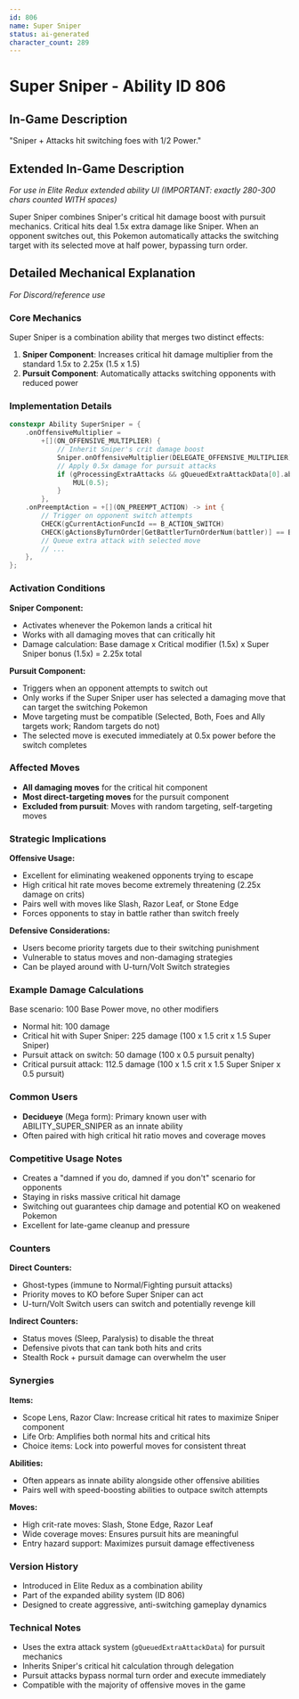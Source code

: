 ```yaml
---
id: 806
name: Super Sniper
status: ai-generated
character_count: 289
---
```


# Super Sniper - Ability ID 806

## In-Game Description
"Sniper + Attacks hit switching foes with 1/2 Power."

## Extended In-Game Description
*For use in Elite Redux extended ability UI (IMPORTANT: exactly 280-300 chars counted WITH spaces)*

Super Sniper combines Sniper's critical hit damage boost with pursuit mechanics. Critical hits deal 1.5x extra damage like Sniper. When an opponent switches out, this Pokemon automatically attacks the switching target with its selected move at half power, bypassing turn order.

## Detailed Mechanical Explanation
*For Discord/reference use*

### Core Mechanics
Super Sniper is a combination ability that merges two distinct effects:

1. **Sniper Component**: Increases critical hit damage multiplier from the standard 1.5x to 2.25x (1.5 x 1.5)
2. **Pursuit Component**: Automatically attacks switching opponents with reduced power

### Implementation Details

```cpp
constexpr Ability SuperSniper = {
    .onOffensiveMultiplier =
        +[](ON_OFFENSIVE_MULTIPLIER) {
            // Inherit Sniper's crit damage boost
            Sniper.onOffensiveMultiplier(DELEGATE_OFFENSIVE_MULTIPLIER);
            // Apply 0.5x damage for pursuit attacks
            if (gProcessingExtraAttacks && gQueuedExtraAttackData[0].ability == ability) {
                MUL(0.5);
            }
        },
    .onPreemptAction = +[](ON_PREEMPT_ACTION) -> int {
        // Trigger on opponent switch attempts
        CHECK(gCurrentActionFuncId == B_ACTION_SWITCH)
        CHECK(gActionsByTurnOrder[GetBattlerTurnOrderNum(battler)] == B_ACTION_USE_MOVE)
        // Queue extra attack with selected move
        // ...
    },
};
```

### Activation Conditions

**Sniper Component:**
- Activates whenever the Pokemon lands a critical hit
- Works with all damaging moves that can critically hit
- Damage calculation: Base damage x Critical modifier (1.5x) x Super Sniper bonus (1.5x) = 2.25x total

**Pursuit Component:**
- Triggers when an opponent attempts to switch out
- Only works if the Super Sniper user has selected a damaging move that can target the switching Pokemon
- Move targeting must be compatible (Selected, Both, Foes and Ally targets work; Random targets do not)
- The selected move is executed immediately at 0.5x power before the switch completes

### Affected Moves
- **All damaging moves** for the critical hit component
- **Most direct-targeting moves** for the pursuit component
- **Excluded from pursuit**: Moves with random targeting, self-targeting moves

### Strategic Implications

**Offensive Usage:**
- Excellent for eliminating weakened opponents trying to escape
- High critical hit rate moves become extremely threatening (2.25x damage on crits)
- Pairs well with moves like Slash, Razor Leaf, or Stone Edge
- Forces opponents to stay in battle rather than switch freely

**Defensive Considerations:**
- Users become priority targets due to their switching punishment
- Vulnerable to status moves and non-damaging strategies
- Can be played around with U-turn/Volt Switch strategies

### Example Damage Calculations

Base scenario: 100 Base Power move, no other modifiers
- Normal hit: 100 damage
- Critical hit with Super Sniper: 225 damage (100 x 1.5 crit x 1.5 Super Sniper)
- Pursuit attack on switch: 50 damage (100 x 0.5 pursuit penalty)
- Critical pursuit attack: 112.5 damage (100 x 1.5 crit x 1.5 Super Sniper x 0.5 pursuit)

### Common Users
- **Decidueye** (Mega form): Primary known user with ABILITY_SUPER_SNIPER as an innate ability
- Often paired with high critical hit ratio moves and coverage moves

### Competitive Usage Notes
- Creates a "damned if you do, damned if you don't" scenario for opponents
- Staying in risks massive critical hit damage
- Switching out guarantees chip damage and potential KO on weakened Pokemon
- Excellent for late-game cleanup and pressure

### Counters
**Direct Counters:**
- Ghost-types (immune to Normal/Fighting pursuit attacks)
- Priority moves to KO before Super Sniper can act
- U-turn/Volt Switch users can switch and potentially revenge kill

**Indirect Counters:**
- Status moves (Sleep, Paralysis) to disable the threat
- Defensive pivots that can tank both hits and crits
- Stealth Rock + pursuit damage can overwhelm the user

### Synergies
**Items:**
- Scope Lens, Razor Claw: Increase critical hit rates to maximize Sniper component
- Life Orb: Amplifies both normal hits and critical hits
- Choice items: Lock into powerful moves for consistent threat

**Abilities:**
- Often appears as innate ability alongside other offensive abilities
- Pairs well with speed-boosting abilities to outpace switch attempts

**Moves:**
- High crit-rate moves: Slash, Stone Edge, Razor Leaf
- Wide coverage moves: Ensures pursuit hits are meaningful
- Entry hazard support: Maximizes pursuit damage effectiveness

### Version History
- Introduced in Elite Redux as a combination ability
- Part of the expanded ability system (ID 806)
- Designed to create aggressive, anti-switching gameplay dynamics

### Technical Notes
- Uses the extra attack system (`gQueuedExtraAttackData`) for pursuit mechanics
- Inherits Sniper's critical hit calculation through delegation
- Pursuit attacks bypass normal turn order and execute immediately
- Compatible with the majority of offensive moves in the game